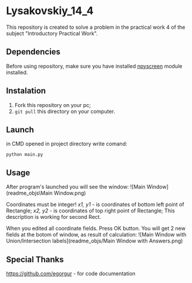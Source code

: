 # Lysakovskiy_14_4
This repository is created to solve a problem in the practical work 4 of the subject "Introductory Practical Work".

## Dependencies
Before using repository, make sure you have installed [npyscreen](https://npyscreen.readthedocs.io) module installed.

## Instalation
1. Fork this repository on your pc;
2. ```git pull``` this directory on your computer.

## Launch 
in CMD opened in project directory write comand:
```
python main.py
```

## Usage
After program's launched you will see the window:
![Main Window](readme_objs\Main Window.png)

Coordinates must be integer!
*x1, y1* - is coordinates of bottom left point of Rectangle;
*x2, y2* - is coordinates of top right point of Rectangle;
This description is working for second Rect.

When you edited all coordinate fields. Press OK button.
You will get 2 new fields at the botom of window, as result of calculation:
![Main Window with Union/Intersection labels](readme_objs/Main Window with Answers.png)

## Special Thanks
https://github.com/egorgur - for code documentation